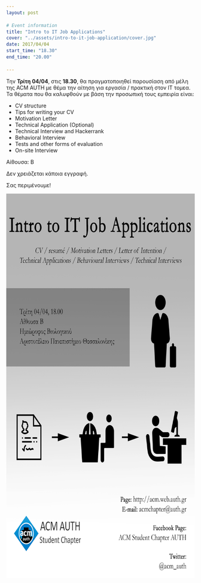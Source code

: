 ```yaml
---
layout: post

# Event information
title: "Intro to IT Job Applications"
cover: "../assets/intro-to-it-job-application/cover.jpg"
date: 2017/04/04
start_time: "18.30"
end_time: "20.00"

---
```



Την **Τρίτη 04/04**, στις **18.30**, θα πραγματοποιηθεί παρουσίαση από μέλη της ACM AUTH με θέμα την αίτηση για εργασία / πρακτική στον IT τομεα. Τα θέματα που θα καλυφθούν με βάση την προσωπική τους εμπειρία είναι:

* CV structure
* Tips for writing your CV
* Motivation Letter
* Technical Application (Optional)
* Technical Interview and Hackerrank
* Behavioral Interview
* Tests and other forms of evaluation
* On-site Interview

Αίθουσα: Β

Δεν χρειάζεται κάποια εγγραφή.

Σας περιμένουμε!

<p><a href="../assets/intro-to-it-job-application/poster.jpg"><img class="center" alt="intro-to-it-job-application-poster" height="1024" width="724" src="../assets/intro-to-it-job-application/poster.jpg"/></a></p>
